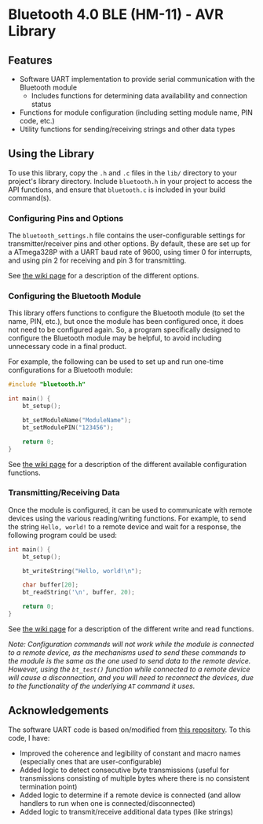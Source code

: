 # Bluetooth 4.0 BLE (HM-11) - AVR Library

## Features
- Software UART implementation to provide serial communication with the Bluetooth module
  - Includes functions for determining data availability and connection status
- Functions for module configuration (including setting module name, PIN code, etc.)
- Utility functions for sending/receiving strings and other data types

## Using the Library

To use this library, copy the `.h` and `.c` files in the `lib/` directory to your project's library directory.  Include `bluetooth.h` in your project to access the API functions, and ensure that `bluetooth.c` is included in your build command(s).

### Configuring Pins and Options

The `bluetooth_settings.h` file contains the user-configurable settings for transmitter/receiver pins and other options.  By default, these are set up for a ATmega328P with a UART baud rate of 9600, using timer 0 for interrupts, and using pin 2 for receiving and pin 3 for transmitting.

See [the wiki page]() for a description of the different options.

### Configuring the Bluetooth Module

This library offers functions to configure the Bluetooth module (to set the name, PIN, etc.), but once the module has been configured once, it does not need to be configured again.  So, a program specifically designed to configure the Bluetooth module may be helpful, to avoid including unnecessary code in a final product.

For example, the following can be used to set up and run one-time configurations for a Bluetooth module:

```c
#include "bluetooth.h"

int main() {
    bt_setup();

    bt_setModuleName("ModuleName");
    bt_setModulePIN("123456");

    return 0;
}
```

See [the wiki page]() for a description of the different available configuration functions.

### Transmitting/Receiving Data

Once the module is configured, it can be used to communicate with remote devices using the various reading/writing functions.  For example, to send the string `Hello, world!` to a remote device and wait for a response, the following program could be used:

```c
int main() {
    bt_setup();

    bt_writeString("Hello, world!\n");

    char buffer[20];
    bt_readString('\n', buffer, 20);

    return 0;
}
```

See [the wiki page]() for a description of the different write and read functions.

*Note: Configuration commands will not work while the module is connected to a remote device, as the mechanisms used to send these commands to the module is the same as the one used to send data to the remote device.  However, using the `bt_test()` function while connected to a remote device will cause a disconnection, and you will need to reconnect the devices, due to the functionality of the underlying `AT` command it uses.*

## Acknowledgements

The software UART code is based on/modified from [this repository](https://github.com/blalor/avr-softuart).  To this code, I have:
- Improved the coherence and legibility of constant and macro names (especially ones that are user-configurable)
- Added logic to detect consecutive byte transmissions (useful for transmissions consisting of multiple bytes where there is no consistent termination point)
- Added logic to determine if a remote device is connected (and allow handlers to run when one is connected/disconnected)
- Added logic to transmit/receive additional data types (like strings)
